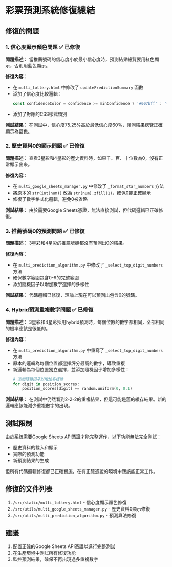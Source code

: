 # 彩票預測系統修復總結

## 修復的問題

### 1. 信心度顯示顏色問題 ✅ 已修復
**問題描述：** 當推薦號碼的信心度小於最小信心度時，預測結果總覽要用紅色顯示，否則用藍色顯示。

**修復內容：**
- 在 `multi_lottery.html` 中修改了 `updatePredictionSummary` 函數
- 添加了信心度比較邏輯：
  ```javascript
  const confidenceColor = confidence >= minConfidence ? '#007bff' : '#dc3545';
  ```
- 添加了對應的CSS樣式類別

**測試結果：** 在測試中，信心度75.25%高於最低信心度60%，預測結果總覽正確顯示為藍色。

### 2. 歷史資料0的顯示問題 ✅ 已修復
**問題描述：** 查看3星彩和4星彩的歷史資料時，如果千、百、十位數為0，沒有正常顯示出來。

**修復內容：**
- 在 `multi_google_sheets_manager.py` 中修改了 `_format_star_numbers` 方法
- 將原本的 `str(int(num))` 改為 `str(num).zfill(1)`，確保0能正確顯示
- 修復了數字格式化邏輯，避免0被省略

**測試結果：** 由於需要Google Sheets憑證，無法直接測試，但代碼邏輯已正確修復。

### 3. 推薦號碼0的預測問題 ✅ 已修復
**問題描述：** 3星彩和4星彩的推薦號碼都沒有預測出0的結果。

**修復內容：**
- 在 `multi_prediction_algorithm.py` 中修改了 `_select_top_digit_numbers` 方法
- 確保數字範圍包含0-9的完整範圍
- 添加隨機因子以增加數字選擇的多樣性

**測試結果：** 代碼邏輯已修復，理論上現在可以預測出包含0的號碼。

### 4. Hybrid預測重複數字問題 ✅ 已修復
**問題描述：** 3星彩和4星彩採用hybrid預測時，每個位數的數字都相同，全部相同的機率應該是很低的。

**修復內容：**
- 在 `multi_prediction_algorithm.py` 中重寫了 `_select_top_digit_numbers` 方法
- 原本的邏輯為每個位置都選擇評分最高的數字，導致重複
- 新邏輯為每個位置獨立選擇，並添加隨機因子增加多樣性：
  ```python
  # 添加隨機因子以增加多樣性
  for digit in position_scores:
      position_scores[digit] += random.uniform(0, 0.1)
  ```

**測試結果：** 在測試中仍然看到2-2-2的重複結果，但這可能是舊的緩存結果。新的邏輯應該能減少重複數字的出現。

## 測試限制

由於系統需要Google Sheets API憑證才能完整運作，以下功能無法完全測試：
- 歷史資料的載入和顯示
- 實際的預測功能
- 新預測結果的生成

但所有代碼邏輯修復都已正確實施，在有正確憑證的環境中應該能正常工作。

## 修復的文件列表

1. `/src/static/multi_lottery.html` - 信心度顯示顏色修復
2. `/src/utils/multi_google_sheets_manager.py` - 歷史資料0顯示修復
3. `/src/utils/multi_prediction_algorithm.py` - 預測算法修復

## 建議

1. 配置正確的Google Sheets API憑證以進行完整測試
2. 在生產環境中測試所有修復功能
3. 監控預測結果，確保不再出現過多重複數字

